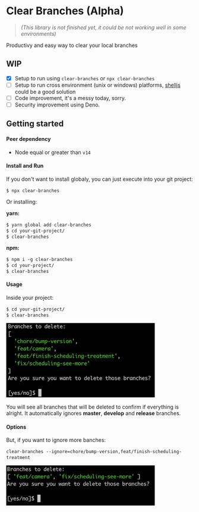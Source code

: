 # Clear Branches (Alpha)
> *(This library is not finished yet, it could be not working well in some environments)*

Productivy and easy way to clear your local branches 



## WIP
- [x] Setup to run using `clear-branches` or `npx clear-branches`
- [ ] Setup to run cross environment (unix or windows) platforms, [shelljs](https://github.com/shelljs/shelljs) could be a good solution
- [ ] Code improvement, it's a messy today, sorry.
- [ ] Security improvement using Deno.

## Getting started


#### Peer dependency
- Node equal or greater than `v14`

#### Install and Run
If you don't want to install globaly, you can just execute into your git project:

```shell
$ npx clear-branches
```

Or installing: 

**yarn:** 
```shell 
$ yarn global add clear-branches
$ cd your-git-project/
$ clear-branches
```

**npm:**
```shell 
$ npm i -g clear-branches
$ cd your-project/
$ clear-branches
```

#### Usage

Inside your project:

```shell
$ cd your-git-project/
$ clear-branches
```

![all-branches](./docs/assets/all-branches.png)

You will see all branches that will be deleted to confirm if everything is alright.
It automatically ignores **master**, **develop** and **release** branches.

#### Options

But, if you want to ignore more banches: 

```shell
clear-branches --ignore=chore/bump-version,feat/finish-scheduling-treatment
```

![all-branches](./docs/assets/ignore-branches.png)


